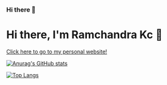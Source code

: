 ### Hi there 👋

# Hi there, I'm Ramchandra Kc 👋

[Click here to go to my personal website!](https://ramchandrakc.com.np/)

[![Anurag's GitHub stats](https://github-readme-stats.vercel.app/api?username=ramchandra-kc&count_private=true&include_all_commits=true&show_icons=true&theme=github_dark&hide_border=true)](https://github.com/anuraghazra/github-readme-stats)

[![Top Langs](https://github-readme-stats.vercel.app/api/top-langs/?username=ramchandra-kc&langs_count=10&layout=compact&theme=github_dark&hide_border=true)](https://github.com/anuraghazra/github-readme-stats)

<!--
**ramchandra-kc/ramchandra-kc** is a ✨ _special_ ✨ repository because its `README.md` (this file) appears on your GitHub profile.

Here are some ideas to get you started:

- 🔭 I’m currently working on ...
- 🌱 I’m currently learning ...
- 👯 I’m looking to collaborate on ...
- 🤔 I’m looking for help with ...
- 💬 Ask me about ...
- 📫 How to reach me: ...
- 😄 Pronouns: ...
- ⚡ Fun fact: ...
-->
